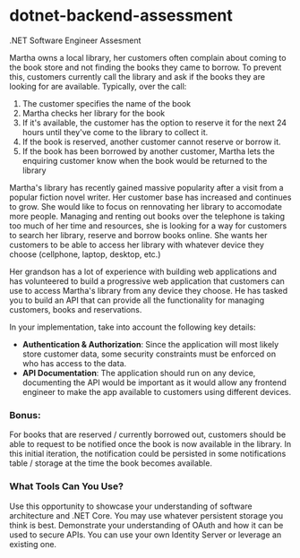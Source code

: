 # dotnet-backend-assessment
.NET Software Engineer Assesment

Martha owns a local library, her customers often complain about coming to the book store and not finding the books they
came to borrow. To prevent this, customers currently call the library and ask if the books they are looking for are available. Typically, over the call:

1. The customer specifies the name of the book
2. Martha checks her library for the book
3. If it's available, the customer has the option to reserve it for the next 24 hours until they've come to the library to collect it.
4. If the book is reserved, another customer cannot reserve or borrow it.
5. If the book has been borrowed by another customer, Martha lets the enquiring customer know when the book would be returned to the library

Martha's library has recently gained massive popularity after a visit from a popular fiction novel writer. Her customer base has increased and continues to grow. She would like to focus on rennovating her library to accomodate more people. Managing and renting out books over the telephone is taking too much of her time and resources, she is looking for a way for customers to search her library, reserve and borrow books online. She wants her customers to be able to access her library with whatever device they choose (cellphone, laptop, desktop, etc.)

Her grandson has a lot of experience with building web applications and has volunteered to build a progressive web application that customers can use to access Martha's library from any device they choose. He has tasked you to build an API that can provide all the functionality for managing customers, books and reservations.

In your implementation, take into account the following key details:

- **Authentication & Authorization**: Since the application will most likely store customer data, some security constraints must be enforced on who has access to the data.
- **API Documentation**: The application should run on any device, documenting the API would be important as it would allow any frontend engineer to make the app available to customers using different devices.


### Bonus:

For books that are reserved / currently borrowed out, customers should be able to request to be notified once the book is now available in the library. In this initial iteration, the notification could be persisted in some notifications table / storage at the time the book becomes available.

### What Tools Can You Use?

Use this opportunity to showcase your understanding of software architecture and  .NET Core.
You may use whatever persistent storage you think is best. 
Demonstrate your understanding of OAuth and how it can be used to secure APIs. You can use your own Identity Server or leverage an existing one.